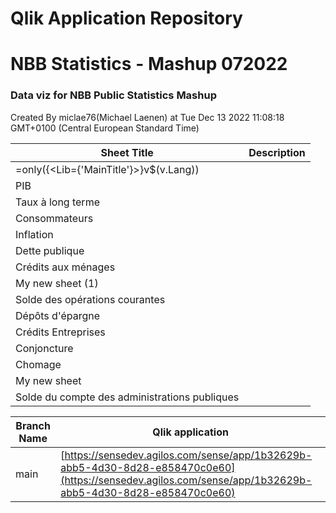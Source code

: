 # Qlik Application Repository 
# NBB Statistics - Mashup 072022
### Data viz for NBB Public Statistics Mashup
Created By miclae76(Michael Laenen) at Tue Dec 13 2022 11:08:18 GMT+0100 (Central European Standard Time)




Sheet Title | Description
------------ | -------------
=only({<Lib={'MainTitle'}>}v$(v.Lang))|
PIB|
Taux à long terme|
Consommateurs|
Inflation|
Dette publique|
Crédits aux ménages|
My new sheet (1)|
Solde des opérations courantes|
Dépôts d'épargne|
Crédits Entreprises|
Conjoncture|
Chomage|
My new sheet|
Solde du compte des administrations publiques|



Branch Name|Qlik application
---|---
main|[https://sensedev.agilos.com/sense/app/1b32629b-abb5-4d30-8d28-e858470c0e60](https://sensedev.agilos.com/sense/app/1b32629b-abb5-4d30-8d28-e858470c0e60)